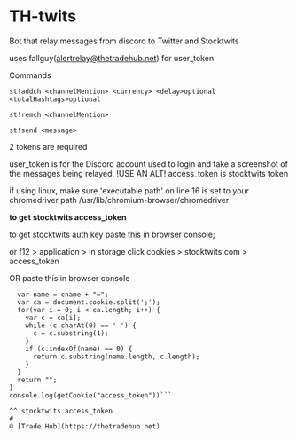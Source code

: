 # TH-twits
Bot that relay messages from discord to Twitter and Stocktwits

uses fallguy(alertrelay@thetradehub.net) for user_token

Commands

`st!addch <channelMention> <currency> <delay>optional <totalHashtags>optional`

`st!remch <channelMention>`

`st!send <message>`


2 tokens are required

user_token is for the Discord account used to login and take a screenshot of the messages being relayed. !USE AN ALT!
access_token is stocktwits token

if using linux, make sure 'executable path' on line 16 is set to your chromedriver path
/usr/lib/chromium-browser/chromedriver

**to get stocktwits access_token**

to get stocktwits auth key paste this in browser console;

or f12 > application > in storage click cookies > stocktwits.com > access_token

OR paste this in browser console

```function getCookie(cname) {
  var name = cname + "=";
  var ca = document.cookie.split(';');
  for(var i = 0; i < ca.length; i++) {
    var c = ca[i];
    while (c.charAt(0) == ' ') {
      c = c.substring(1);
    }
    if (c.indexOf(name) == 0) {
      return c.substring(name.length, c.length);
    }
  }
  return "";
}
console.log(getCookie("access_token"))```

^^ stocktwits access_token
#
© [Trade Hub](https://thetradehub.net)
